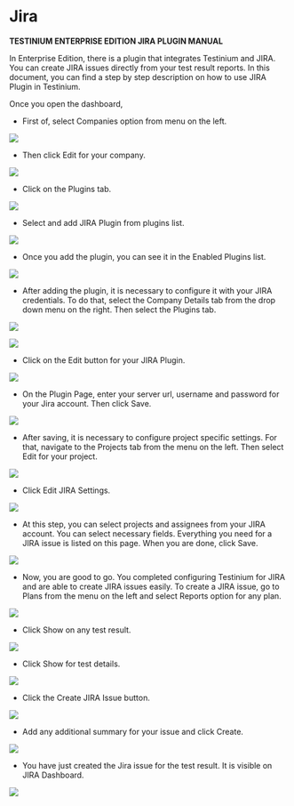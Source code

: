 # Jira

**TESTINIUM ENTERPRISE EDITION JIRA PLUGIN MANUAL**

In Enterprise Edition, there is a plugin that integrates Testinium and JIRA. You can create JIRA issues directly from your test result reports. In this document, you can find a step by step description on how to use JIRA Plugin in Testinium.

Once you open the dashboard,

* First of, select Companies option from menu on the left.

![](../../.gitbook/assets/2)

* Then click Edit for your company.

![](<../../.gitbook/assets/3 (5)>)

* Click on the Plugins tab.

![](<../../.gitbook/assets/4 (2)>)

* Select and add JIRA Plugin from plugins list.

![](<../../.gitbook/assets/5 (4)>)

* Once you add the plugin, you can see it in the Enabled Plugins list.

![](<../../.gitbook/assets/6 (1)>)

* After adding the plugin, it is necessary to configure it with your JIRA credentials. To do that, select the Company Details tab from the drop down menu on the right. Then select the Plugins tab.

![](<../../.gitbook/assets/7 (3)>)

![](<../../.gitbook/assets/8 (2)>)

* Click on the Edit button for your JIRA Plugin.

![](<../../.gitbook/assets/9 (5)>)

* On the Plugin Page, enter your server url, username and password for your Jira account. Then click Save.

![](<../../.gitbook/assets/10 (3)>)

* After saving, it is necessary to configure project specific settings. For that, navigate to the Projects tab from the menu on the left. Then select Edit for your project.

![](<../../.gitbook/assets/11 (2)>)

* Click Edit JIRA Settings.

![](<../../.gitbook/assets/12 (1)>)

* At this step, you can select projects and assignees from your JIRA account. You can select necessary fields. Everything you need for a JIRA issue is listed on this page. When you are done, click Save.

![](<../../.gitbook/assets/13 (1)>)

* Now, you are good to go. You completed configuring Testinium for JIRA and are able to create JIRA issues easily. To create a JIRA issue, go to Plans from the menu on the left and select Reports option for any plan.

![](../../.gitbook/assets/14)

* Click Show on any test result.

![](<../../.gitbook/assets/15 (1)>)

* Click Show for test details.

![](<../../.gitbook/assets/16 (2)>)

* Click the Create JIRA Issue button.

![](../../.gitbook/assets/17)

* Add any additional summary for your issue and click Create.

![](<../../.gitbook/assets/18 (2)>)

* You have just created the Jira issue for the test result. It is visible on JIRA Dashboard.

![](<../../.gitbook/assets/19 (2)>)
